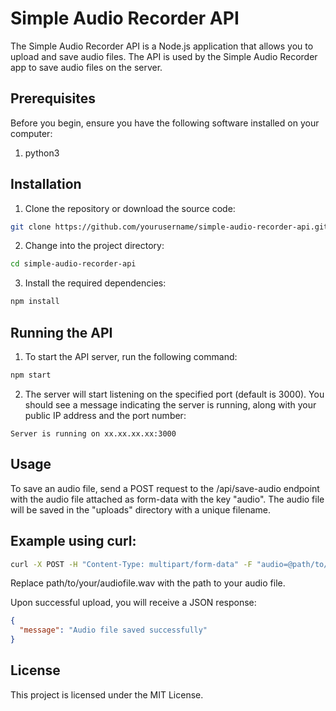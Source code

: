 # Simple Audio Recorder API
The Simple Audio Recorder API is a Node.js application that allows you to upload and save audio files. The API is used by the Simple Audio Recorder app to save audio files on the server.

## Prerequisites
Before you begin, ensure you have the following software installed on your computer:

1. python3

## Installation
1. Clone the repository or download the source code:
```bash
git clone https://github.com/yourusername/simple-audio-recorder-api.git
```

2. Change into the project directory:
```bash
cd simple-audio-recorder-api
```

3. Install the required dependencies:
```bash
npm install
```

## Running the API
1. To start the API server, run the following command:
```bash
npm start
```

2. The server will start listening on the specified port (default is 3000). You should see a message indicating the server is running, along with your public IP address and the port number:
```
Server is running on xx.xx.xx.xx:3000
```

## Usage
To save an audio file, send a POST request to the /api/save-audio endpoint with the audio file attached as form-data with the key "audio". The audio file will be saved in the "uploads" directory with a unique filename.

## Example using curl:
``` bash
curl -X POST -H "Content-Type: multipart/form-data" -F "audio=@path/to/your/audiofile.wav" http://localhost:3000/api/save-audio
```

Replace path/to/your/audiofile.wav with the path to your audio file.

Upon successful upload, you will receive a JSON response:

```json
{
  "message": "Audio file saved successfully"
}
```

## License
This project is licensed under the MIT License.

